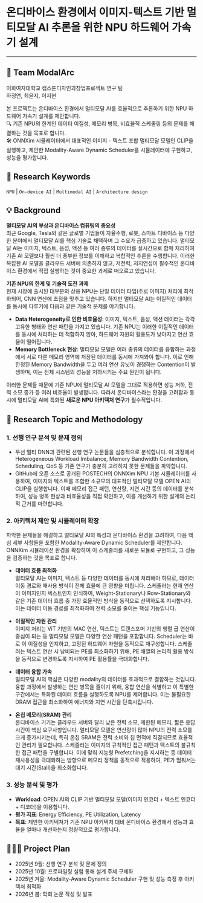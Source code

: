 # 온디바이스 환경에서 이미지-텍스트 기반 멀티모달 AI 추론을 위한 NPU 하드웨어 가속기 설계
---
## 🦾 Team ModalArc
이화여자대학교 캡스톤디자인과창업프로젝트 연구 팀<br>
하정연, 최윤지, 이지현

본 프로젝트는 온디바이스 환경에서 멀티모달 AI를 효율적으로 추론하기 위한 NPU 하드웨어 가속기 설계를 제안합니다. <br> 🔍 기존 NPU의 한계인 데이터 이질성, 메모리 병목, 비효율적 스케줄링 등의 문제를 해결하는 것을 목표로 합니다.  <br> 🛠️ ONNXim 시뮬레이터에서 대표적인 이미지 - 텍스트 조합 멀티모달 모델인 CLIP을 실행하고, 제안한 Modality-Aware Dynamic Scheduler를 시뮬레이터에 구현하고, 성능을 평가합니다.

## 🔑 Research Keywords
`NPU` | `On-device AI` | `Multimodal AI` | `Architecture design`

## 💡 Background

**멀티모달 AI의 부상과 온디바이스 컴퓨팅의 중요성**<br>
최근 Google, Tesla와 같은 글로벌 기업들이 자율주행, 로봇, 스마트 디바이스 등 다양한 분야에서 멀티모달 AI를 핵심 기술로 채택하며 그 수요가 급증하고 있습니다. 멀티모달 AI는 이미지, 텍스트, 음성, 액션 등 여러 종류의 데이터를 실시간으로 함께 처리하여 기존 AI 모델보다 훨씬 더 풍부한 정보를 이해하고 복합적인 추론을 수행합니다. 이러한 복잡한 AI 모델을 클라우드 서버에 의존하지 않고, 저전력, 저지연성이 필수적인 온디바이스 환경에서 직접 실행하는 것이 중요한 과제로 떠오르고 있습니다.

**기존 NPU의 한계 및 기술적 도전 과제**<br>
현재 시장에 출시된 대부분의 상용 NPU는 단일 데이터 타입(주로 이미지) 처리에 최적화되어, CNN 연산에 초점을 맞추고 있습니다. 하지만 멀티모달 AI는 이질적인 데이터를 동시에 다루기에 다음과 같은 기술적 문제를 야기합니다.

* **Data Heterogeneity로 인한 비효율성**: 이미지, 텍스트, 음성, 액션 데이터는 각각 고유한 형태와 연산 패턴을 가지고 있습니다. 기존 NPU는 이러한 이질적인 데이터를 동시에 처리하는 데 적합하지 않아, 하드웨어 자원의 활용도가 낮아지고 연산 효율이 떨어집니다.
* **Memory Bottleneck 현상**: 멀티모달 모델은 여러 종류의 데이터를 융합하는 과정에서 서로 다른 메모리 영역에 저장된 데이터를 동시에 가져와야 합니다. 이로 인해 한정된 Memory Bandwidth을 두고 여러 연산 유닛이 경쟁하는 Contention이 발생하며, 이는 전체 시스템의 성능을 저하시키는 주요 원인이 됩니다.

이러한 문제들 때문에 기존 NPU에 멀티모달 AI 모델을 그대로 적용하면 성능 저하, 전력 소모 증가 등 여러 비효율이 발생합니다. 따라서 온디바이스라는 환경을 고려함과 동시에 멀티모달 AI에 특화된 **새로운 NPU 아키텍처 연구**가 필수적입니다. 

## 🎯 Research Topic and Methodology

### 1. 선행 연구 분석 및 문제 정의
* 우선 멀티 DNN과 관련된 선행 연구 논문들을 심층적으로 분석합니다. 이 과정에서 Heterogeneous Workload Imbalance, Memory Bandwidth Contention, Scheduling, QoS 등 기존 연구가 충분히 고려하지 못한 문제들을 파악합니다.
* GitHub에 오픈 소스로 공개된 POSTECH의 ONNXim NPU 기본 시뮬레이터를 사용하여, 이미지와 텍스트를 조합한 소규모의 대표적인 멀티모달 모델 OPEN AI의 CLIP을 실행합니다. 이때 메모리 접근 패턴, 연산량, 지연 시간 등의 데이터를 분석하여, 성능 병목 현상과 비효율성을 직접 확인하고, 이를 개선하기 위한 설계의 논리적 근거를 마련합니다.

### 2. 아키텍처 제안 및 시뮬레이터 확장
파악한 문제들을 해결하고 멀티모달 AI의 특성과 온디바이스 환경을 고려하여, 다음 핵심 세부 사항들을 포함한 Modality-Aware Dynamic Scheduler를 제안합니다. ONNXim 시뮬레이션 환경을 확장하여 이 스케줄러를 새로운 모듈로 구현하고, 그 성능을 검증하는 것을 목표로 합니다.

* **데이터 흐름 최적화**<br>
멀티모달 AI는 이미지, 텍스트 등 다양한 데이터를 동시에 처리해야 하므로, 데이터 이동 경로와 재사용 방식이 전체 효율에 큰 영향을 미칩니다. 스케줄러는 현재 연산이 이미지인지 텍스트인지 인식하여, Weight-Stationary나 Row-Stationary와 같은 기존 데이터 흐름 중 가장 효율적인 방식을 동적으로 선택하도록 지시합니다. 이는 데이터 이동 경로를 최적화하여 전력 소모를 줄이는 핵심 기능입니다.

* **이질적인 자원 관리**<br>
이미지 처리는 ViT 기반의 MAC 연산, 텍스트는 트랜스포머 기반의 행렬 곱 연산이 중심이 되는 등 멀티모달 모델은 다양한 연산 패턴을 포함합니다. Scheduler는 바로 이 이질성을 인지하고, 고정된 하드웨어 자원을 동적으로 재구성합니다. 스케줄러는 텍스트 연산 시 낭비되는 PE를 최소화하기 위해, PE 배열의 논리적 활용 방식을 동적으로 변경하도록 지시하여 PE 활용률을 극대화합니다.

* **데이터 융합 가속**<br>
멀티모달 AI의 핵심은 다양한 modality의 데이터를 효과적으로 결합하는 것입니다. 융합 과정에서 발생하는 연산 병목을 줄이기 위해, 융합 연산을 식별하고 이 특별한 구간에서는 특화된 데이터 흐름을 실행하도록 NPU를 제어합니다. 이는 불필요한 DRAM 접근을 최소화하여 에너지와 지연 시간을 단축시킵니다.

* **온칩 메모리(SRAM) 관리**<br>
온디바이스 기기는 클라우드 서버와 달리 낮은 전력 소모, 제한된 메모리, 짧은 응답 시간이 핵심 요구사항입니다. 멀티모달 모델은 연산량이 많아 NPU의 전력 소모를 크게 증가시키는데, 특히 온칩 SRAM은 전력 소비와 칩 면적에 직결되므로 효율적인 관리가 필요합니다. 스케줄러는 이미지의 규칙적인 접근 패턴과 텍스트의 불규칙한 접근 패턴을 구별합니다. 이에 맞춰 지능형 Prefetching을 지시하는 등 데이터 재사용성을 극대화하는 방향으로 메모리 정책을 동적으로 적용하여, PE가 멈춰서는 대기 시간(Stall)을 최소화합니다.

### 3. 성능 분석 및 평가
* **Workload**: OPEN AI의 CLIP 기반 멀티모달 모델(이미지 인코더 + 텍스트 인코더 + 디코더)을 이용합니다. <br> 
* **평가 지표**: Energy Efficiency, PE Utilization, Latency <br> 
* **목표**: 제안한 아키텍쳐가 기존 NPU 아키텍처 대비 온디바이스 환경에서 성능과 효율을 얼마나 개선하는지 정량적으로 평가합니다. 

## 🙋🏻‍♀️ Project Plan
* 2025년 9월: 선행 연구 분석 및 문제 정의
* 2025년 10월: 프로파일링 실험 통해 설계 주체 구체화
* 2025년 겨울: Modality-Aware Dynamic Scheduler 구현 및 성능 측정 후 아키텍처 최적화
* 2026년 봄: 학회 논문 작성 및 발표
